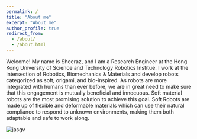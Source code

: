 ```yaml
---
permalink: /
title: "About me"
excerpt: "About me"
author_profile: true
redirect_from: 
  - /about/
  - /about.html
---
```


Welcome! My name is Sheeraz, and I am a Research Engineer at the Hong Kong University of Science and Technology Robotics Institue. I work at the intersection of Robotics, Biomechanics & Materials and develop robots categorized as soft, origami, and bio-inspired. As robots are more integrated with humans than ever before, we are in great need to make sure that this engagement is mutually beneficial and innocuous. Soft material robots are the most promising solution to achieve this goal. Soft Robots are made up of flexible and deformable materials which can use their natural compliance to respond to unknown environments, making them both adaptable and safe to work along.

![jasgv](https://github.com/sheerazathar/sheerazathar.github.io/blob/master/images/research-intersect.png)
